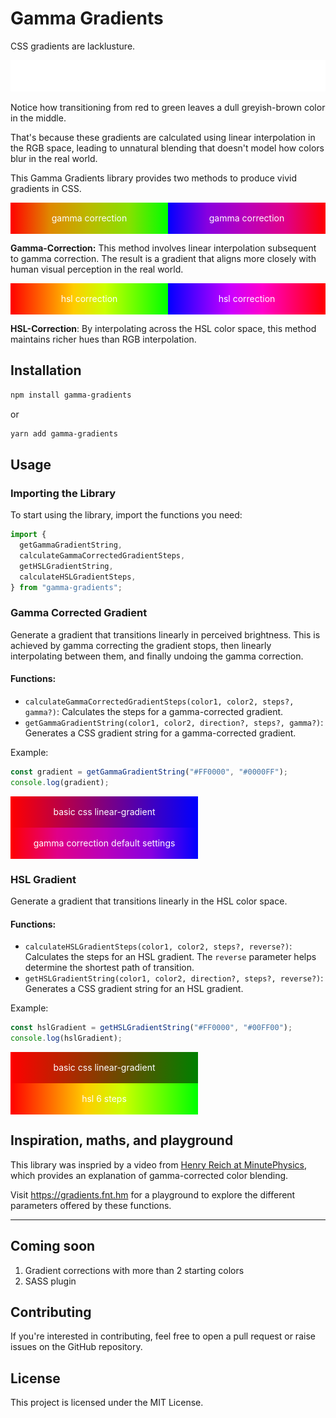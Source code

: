 # Gamma Gradients

CSS gradients are lacklusture.

<img src="readme/css.svg" width="100%" height="50" alt="CSS gradients" />

Notice how transitioning from red to green leaves a dull greyish-brown color in the middle.

That's because these gradients are calculated using linear interpolation in the RGB space, leading to unnatural blending that doesn't model how colors blur in the real world.

This Gamma Gradients library provides two methods to produce vivid gradients in CSS.

<div style="display: flex; color: white">
  <div style="flex-grow: 1; height: 50px;  line-height: 50px; text-align: center;background: linear-gradient(to right, #FF0000, #E08800, #BABA00, #88E000, #00FF00);">gamma correction</div>
  <div style="flex-grow: 1; height: 50px;  line-height: 50px; text-align: center;background: linear-gradient(to right, #0000FF, #8800E0, #BA00BA, #E00088, #FF0000);">gamma correction</div>
</div>

**Gamma-Correction:** This method involves linear interpolation subsequent to gamma correction. The result is a gradient that aligns more closely with human visual perception in the real world.

<div style="display: flex; color: white">
  <div style="flex-grow: 1; height: 50px;  line-height: 50px; text-align: center;background: linear-gradient(to right, hsl(0, 100%, 50%), hsl(24, 100%, 50%), hsl(48, 100%, 50%), hsl(72, 100%, 50%), hsl(96, 100%, 50%), hsl(120, 100%, 50%));">hsl correction</div>
  <div style="flex-grow: 1; height: 50px;  line-height: 50px; text-align: center;background: linear-gradient(to right, rgb(0, 0, 255), rgb(102, 0, 255), rgb(204, 0, 255), rgb(255, 0, 204), rgb(255, 0, 102), rgb(255, 0, 0))">hsl correction</div>
</div>

**HSL-Correction**: By interpolating across the HSL color space, this method maintains richer hues than RGB interpolation.

## Installation

```bash
npm install gamma-gradients
```

or

```bash
yarn add gamma-gradients
```

## Usage

### Importing the Library

To start using the library, import the functions you need:

```typescript
import {
  getGammaGradientString,
  calculateGammaCorrectedGradientSteps,
  getHSLGradientString,
  calculateHSLGradientSteps,
} from "gamma-gradients";
```

### Gamma Corrected Gradient

Generate a gradient that transitions linearly in perceived brightness. This is achieved by gamma correcting the gradient stops, then linearly interpolating between them, and finally undoing the gamma correction.

#### Functions:

- `calculateGammaCorrectedGradientSteps(color1, color2, steps?, gamma?)`: Calculates the steps for a gamma-corrected gradient.
- `getGammaGradientString(color1, color2, direction?, steps?, gamma?)`: Generates a CSS gradient string for a gamma-corrected gradient.

Example:

```typescript
const gradient = getGammaGradientString("#FF0000", "#0000FF");
console.log(gradient);
```

<div style="width: 300px; height: 50px;  line-height: 50px; text-align: center;background: linear-gradient(to right, red, blue); color: white">basic css linear-gradient</div>
<div style="width: 300px; height: 50px;  line-height: 50px; text-align: center;background: linear-gradient(to right, rgb(255, 0, 0), rgb(224, 0, 136), rgb(186, 0, 186), rgb(136, 0, 224), rgb(0, 0, 255)); color: white">gamma correction default settings</div>

### HSL Gradient

Generate a gradient that transitions linearly in the HSL color space.

#### Functions:

- `calculateHSLGradientSteps(color1, color2, steps?, reverse?)`: Calculates the steps for an HSL gradient. The `reverse` parameter helps determine the shortest path of transition.
- `getHSLGradientString(color1, color2, direction?, steps?, reverse?)`: Generates a CSS gradient string for an HSL gradient.

Example:

```typescript
const hslGradient = getHSLGradientString("#FF0000", "#00FF00");
console.log(hslGradient);
```

<div style="width: 300px; height: 50px;  line-height: 50px; text-align: center;background: linear-gradient(to right, red, green); color: white">basic css linear-gradient</div>
<div style="width: 300px; height: 50px;  line-height: 50px; text-align: center;background: linear-gradient(to right, rgb(255, 0, 0), rgb(255, 102, 0), rgb(255, 204, 0), rgb(204, 255, 0), rgb(102, 255, 0), rgb(0, 255, 0)); color: white">hsl 6 steps</div>

## Inspiration, maths, and playground

This library was inspried by a video from [Henry Reich at MinutePhysics](https://www.youtube.com/watch?v=LKnqECcg6Gw), which provides an explanation of gamma-corrected color blending.

Visit https://gradients.fnt.hm for a playground to explore the different parameters offered by these functions.

---

## Coming soon

1. Gradient corrections with more than 2 starting colors
2. SASS plugin

## Contributing

If you're interested in contributing, feel free to open a pull request or raise issues on the GitHub repository.

## License

This project is licensed under the MIT License.
